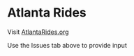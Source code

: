 # Atlanta Rides

Visit [AtlantaRides.org](http://AtlantaRides.org)

Use the Issues tab above to provide input
